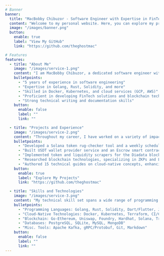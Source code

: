 ```yaml
---
# Banner
banner:
  title: "MacBobby Chibuzor - Software Engineer with Expertise in FinTech and Blockchain"
  content: "Welcome to my personal website. Here, you can explore my projects, learn about my experiences, and connect with me."
  image: "/images/banner.png"
  button:
    enable: true
    label: "View My GitHub"
    link: "https://github.com/theghostmac"

# Features
features:
  - title: "About Me"
    image: "/images/service-1.png"
    content: "I am MacBobby Chibuzor, a dedicated software engineer with a passion for developing innovative solutions in the FinTech and blockchain domains. With extensive experience in building scalable backend systems, smart contracts, and cloud-native applications, I bring a unique blend of technical expertise and creativity to my work."
    bulletpoints:
      - "5 years of experience in software engineering"
      - "Expertise in Golang, Rust, Solidity, and more"
      - "Skilled in Docker, Kubernetes, and cloud services (GCP, AWS)"
      - "Proficient in developing FinTech solutions and blockchain technology"
      - "Strong technical writing and documentation skills"
    button:
      enable: false
      label: ""
      link: ""

  - title: "Projects and Experience"
    image: "/images/service-2.png"
    content: "Throughout my career, I have worked on a variety of impactful projects. Here are some highlights of my experience:"
    bulletpoints:
      - "Developed a Solana token rug-checker tool and a weekly scheduled algorithm for automated token minting"
      - "Built USDT wallet provider service and an Escrow smart contract for Paritie Tech"
      - "Implemented token and liquidity scrapers for the Diadata blockchain oracle for aggregating Ethereum-pegged tokens' market data on Uniswap"
      - "Researched blockchain technologies, specializing in ZKPs and L2 scalability solutions at Halborn Security"
      - "Authored 15 technical guides on cloud-native concepts, enhancing client teams' productivity at IOD Cloud Technologies"
    button:
      enable: true
      label: "Explore My Projects"
      link: "https://github.com/theghostmac"

  - title: "Skills and Technologies"
    image: "/images/service-3.png"
    content: "My technical skill set spans a wide range of programming languages, tools, and platforms. Here are some key areas of my expertise:"
    bulletpoints:
      - "Programming Languages: Golang, Rust, Solidity, Dart/Flutter, JavaScript, Python, TypeScript"
      - "Cloud-Native Technologies: Docker, Kubernetes, Terraform, CI/CD, Prometheus, OpenTelemetry"
      - "Blockchain: Go-Ethereum, Uniswap, Foundry, Hardhat, Solana, Tron, Sei, Ethers.js, CosmWasm"
      - "Databases: PostgreSQL, SQLite, MySQL, MongoDB"
      - "Misc. Tools: Apache Kafka, gRPC/Protobuf, Git, Markdown"
    button:
      enable: false
      label: ""
      link: ""
---
```

